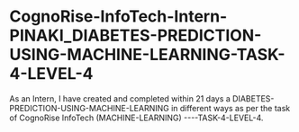# CognoRise-InfoTech-Intern-PINAKI_DIABETES-PREDICTION-USING-MACHINE-LEARNING-TASK-4-LEVEL-4
As an Intern, I have created and completed within 21 days a DIABETES-PREDICTION-USING-MACHINE-LEARNING in different ways as per the task of CognoRise InfoTech (MACHINE-LEARNING) ----TASK-4-LEVEL-4.
